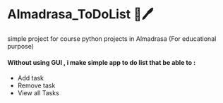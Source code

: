 # Almadrasa_ToDoList 📑🖊
simple project for course python projects in Almadrasa (For educational purpose)
#### Without using GUI , i make simple app to do list that be able to :
* Add task 
* Remove task
* View all Tasks


